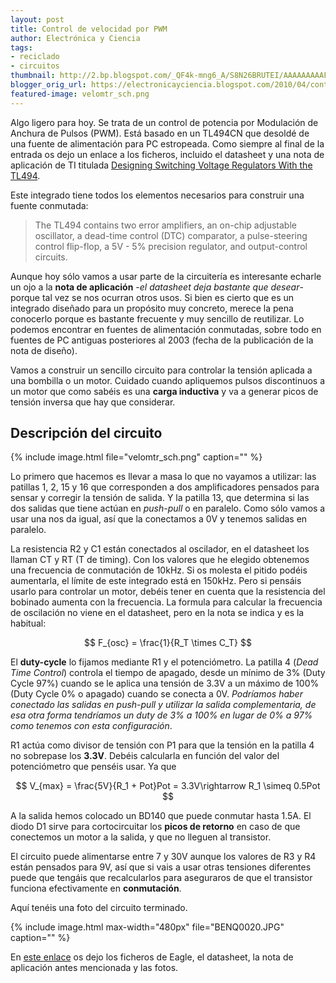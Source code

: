 ```yaml
---
layout: post
title: Control de velocidad por PWM
author: Electrónica y Ciencia
tags:
- reciclado
- circuitos
thumbnail: http://2.bp.blogspot.com/_QF4k-mng6_A/S8N26BRUTEI/AAAAAAAAAFo/YfLJ7vL84Wc/s72-c/velomtr_sch.png
blogger_orig_url: https://electronicayciencia.blogspot.com/2010/04/control-de-velocidad-por-pwm.html
featured-image: velomtr_sch.png
---
```


Algo ligero para hoy. Se trata de un control de potencia por Modulación de Anchura de Pulsos (PWM). Está basado en un TL494CN que desoldé de una fuente de alimentación para PC estropeada. Como siempre al final de la entrada os dejo un enlace a los ficheros, incluido el datasheet y una nota de aplicación de TI titulada [Designing Switching Voltage Regulators With the TL494](http://focus.tij.co.jp/jp/lit/an/slva001d/slva001d.pdf).

Este integrado tiene todos los elementos necesarios para construir una fuente conmutada:

> The TL494 contains two error amplifiers, an on-chip adjustable oscillator, a dead-time control (DTC) comparator, a pulse-steering control flip-flop, a 5V - 5% precision regulator, and output-control circuits.

Aunque hoy sólo vamos a usar parte de la circuitería es interesante echarle un ojo a la **nota de aplicación** -*el datasheet deja bastante que desear*- porque tal vez se nos ocurran otros usos. Si bien es cierto que es un integrado diseñado para un propósito muy concreto, merece la pena conocerlo porque es bastante frecuente y muy sencillo de reutilizar. Lo podemos encontrar en fuentes de alimentación conmutadas, sobre todo en fuentes de PC antiguas posteriores al 2003 (fecha de la publicación de la nota de diseño).

Vamos a construir un sencillo circuito para controlar la tensión aplicada a una bombilla o un motor. Cuidado cuando apliquemos pulsos discontinuos a un motor que como sabéis es una **carga inductiva** y va a generar picos de tensión inversa que hay que considerar.

## Descripción del circuito

{% include image.html file="velomtr_sch.png" caption="" %}

Lo primero que hacemos es llevar a masa lo que no vayamos a utilizar: las patillas 1, 2, 15 y 16 que corresponden a dos amplificadores pensados para sensar y corregir la tensión de salida. Y la patilla 13, que determina si las dos salidas que tiene actúan en *push-pull* o en paralelo. Como sólo vamos a usar una nos da igual, así que la conectamos a 0V y tenemos salidas en paralelo.

La resistencia R2 y C1 están conectados al oscilador, en el datasheet los llaman CT y RT (T de timing). Con los valores que he elegido obtenemos una frecuencia de conmutación de 10kHz. Si os molesta el pitido podéis aumentarla, el límite de este integrado está en 150kHz. Pero si pensáis usarlo para controlar un motor, debéis tener en cuenta que la resistencia del bobinado aumenta con la frecuencia. La formula para calcular la frecuencia de oscilación no viene en el datasheet, pero en la nota se indica y es la habitual:

$$
F_{osc} = \frac{1}{R_T \times C_T}
$$

El **duty-cycle** lo fijamos mediante R1 y el potenciómetro. La patilla 4 (*Dead Time Control*) controla el tiempo de apagado, desde un mínimo de 3% (Duty Cycle 97%) cuando se le aplica una tensión de 3.3V a un máximo de 100% (Duty Cycle 0% o apagado) cuando se conecta a 0V. *Podríamos haber conectado las salidas en push-pull y utilizar la salida complementaria, de esa otra forma tendríamos un duty de 3% a 100% en lugar de 0% a 97% como tenemos con esta configuración*.

R1 actúa como divisor de tensión con P1 para que la tensión en la patilla 4 no sobrepase los **3.3V**. Debéis calcularla en función del valor del potenciómetro que penséis usar. Ya que

$$
V_{max} = \frac{5V}{R_1 + Pot}Pot = 3.3V\rightarrow R_1 \simeq 0.5Pot
$$

A la salida hemos colocado un BD140 que puede conmutar hasta 1.5A. El diodo D1 sirve para cortocircuitar los **picos de retorno** en caso de que conectemos un motor a la salida, y que no lleguen al transistor.

El circuito puede alimentarse entre 7 y 30V aunque los valores de R3 y R4 están pensados para 9V, así que si vais a usar otras tensiones diferentes puede que tengáis que recalcularlos para aseguraros de que el transistor funciona efectivamente en **conmutación**.

Aquí tenéis una foto del circuito terminado.

{% include image.html max-width="480px" file="BENQ0020.JPG" caption="" %}

En [este enlace](http://sites.google.com/site/electronicayciencia/velomotor.rar) os dejo los ficheros de Eagle, el datasheet, la nota de aplicación antes mencionada y las fotos.

